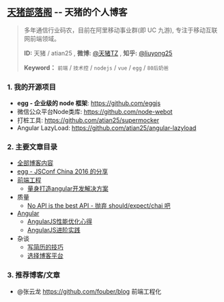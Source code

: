 ## [天猪部落阁](http://atian25.github.io) -- 天猪的个人博客

> 多年通信行业码农，目前在阿里移动事业群(即 UC 九游), 专注于移动互联网前端领域。
>
> **ID:** 天猪 / atian25 , **微博:** [@天猪TZ](http://weibo.com/liuyong25) , **知乎:** [@liuyong25](http://www.zhihu.com/people/liuyong25)
>
> **Keyword：** `前端` / `技术控` / `nodejs` / `vue` / `egg` / `80后奶爸`

### 1. 我的开源项目
- **egg - 企业级的 node 框架**: https://github.com/eggjs
- 微信公众平台Node类库: https://github.com/node-webot
- 打桩工具: https://github.com/atian25/supermocker
- Angular LazyLoad: https://github.com/atian25/angular-lazyload

### 2. 主要文章目录

- [全部博客内容](https://github.com/atian25/atian25.github.io/issues)
- [egg - JSConf China 2016 的分享](https://github.com/atian25/blog/issues/13)
- [前端工程](https://github.com/atian25/atian25.github.io/labels/%E5%89%8D%E7%AB%AF%E5%B7%A5%E7%A8%8B)
  - [量身打造angular开发解决方案](posts/angular-fis/01.md)
- 质量
  - [No API is the best API - 抛弃 should/expect/chai 吧](https://github.com/atian25/blog/issues/16)
- [Angular](https://github.com/atian25/atian25.github.io/labels/angular)
  - [AngularJS性能优化心得](http://atian25.github.io/5)
  - [AngularJS进阶实践](http://atian25.github.io/6)
- 杂谈
  - [写简历的技巧](http://atian25.github.io/3)
  - [选择博客平台](http://atian25.github.io/7)

### 3. 推荐博客/文章
- @张云龙 https://github.com/fouber/blog 前端工程化
